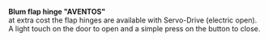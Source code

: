 __Blum flap hinge "AVENTOS"__  
at extra cost the flap hinges are available with Servo-Drive (electric open).
A light touch on the door to open and a simple press on the button to close.
